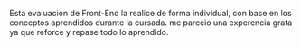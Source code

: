 Esta evaluacion de Front-End la realice de forma individual,
con base en los conceptos aprendidos durante la cursada. 
me parecio una experencia grata ya que reforce y repase todo lo aprendido.
